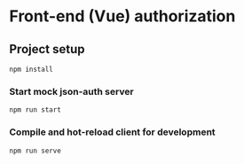 # Front-end (Vue) authorization

## Project setup

```
npm install
```

### Start mock json-auth server

```
npm run start
```

### Compile and hot-reload client for development

```
npm run serve
```

